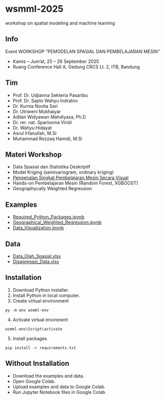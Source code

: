 # wsmml-2025
workshop on spatial modeling and machine learning


## Info
Event WORKSHOP “PEMODELAN SPASIAL DAN PEMBELAJARAN MESIN”
+ Kamis – Jum’at, 25 – 26 September 2025
+ Ruang Conference Hall A, Gedung CRCS Lt. 2, ITB, Bandung


## Tim
+ Prof. Dr. Udjianna Sekteria Pasaribu 
+ Prof. Dr. Sapto Wahyu Indratno
+ Dr. Kurnia Novita Sari 
+ Dr. Utriweni Mukhaiyar
+ Adilan Widyawan Mahdiyasa, Ph.D 
+ Dr. rer. nat. Sparisoma Viridi 
+ Dr. Wahyu Hidayat 
+ Asrul Irfanullah, M.Si
+ Muhammad Rozzaq Hamidi, M.Si


## Materi Workshop
- Data Spasial dan Statistika Deskriptif
- Model Kriging (semivariogram, ordinary kriging)
- [Pengenalan Singkat Pembelajaran Mesin Secara Visual](https://osf.io/q7nka)
- Hands-on Pembelajaran Mesin (Random Forest, XGBOOST)
- Geographycally Weighted Regression


## Examples
+ [Required_Python_Packages.ipynb](examples/Required_Python_Packages.ipynb)
+ [Geographical_Weighted_Regression.ipynb](examples/Geographical_Weighted_Regression.ipynb)
+ [Data_Visualization.ipynb](examples/Data_Visualization.ipynb)


## Data
+ [Data_Olah_Spasial.xlsx](data/Data_Olah_Spasial.xlsx)
+ [Disagregasi_Data.xlsx](data/Disagregasi_Data.xlsx)


## Installation
1. Download Python installer.
2. Install Python in local computer.
3. Create virtual environment
  ```
  py -m env wsmml-env
  ```
4. Activate virtual environent
  ```
  wsmml-env\Script\activate
  ```
5. Install packages
  ```
  pip install -r requirements.txt
  ```

## Without Installation
+ Download the examples and data.
+ Open Google Colab.
+ Upload examples and data to Google Colab.
+ Run Jupyter Notebook files in Google Colab.
